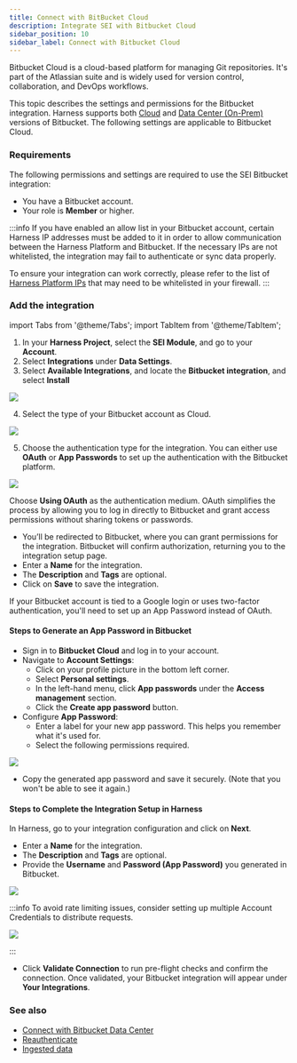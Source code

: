```yaml
---
title: Connect with BitBucket Cloud
description: Integrate SEI with Bitbucket Cloud
sidebar_position: 10
sidebar_label: Connect with Bitbucket Cloud
---
```


Bitbucket Cloud is a cloud-based platform for managing Git repositories. It's part of the Atlassian suite and is widely used for version control, collaboration, and DevOps workflows.

This topic describes the settings and permissions for the Bitbucket integration. Harness supports both [Cloud](/docs/software-engineering-insights/setup-sei/configure-integrations/bitbucket/sei-bitbucket-cloud) and [Data Center (On-Prem)](/docs/software-engineering-insights/setup-sei/configure-integrations/bitbucket/sei-integration-bitbucket) versions of Bitbucket. The following settings are applicable to Bitbucket Cloud.

### Requirements

The following permissions and settings are required to use the SEI Bitbucket integration:

* You have a Bitbucket account.
* Your role is **Member** or higher.

:::info
If you have enabled an allow list in your Bitbucket account, certain Harness IP addresses must be added to it in order to allow communication between the Harness Platform and Bitbucket. If the necessary IPs are not whitelisted, the integration may fail to authenticate or sync data properly.

To ensure your integration can work correctly, please refer to the list of [Harness Platform IPs](/docs/platform/references/allowlist-harness-domains-and-ips) that may need to be whitelisted in your firewall.
:::

### Add the integration

import Tabs from '@theme/Tabs';
import TabItem from '@theme/TabItem';

1. In your **Harness Project**, select the **SEI Module**, and go to your **Account**.
2. Select **Integrations** under **Data Settings**.
3. Select **Available Integrations**, and locate the **Bitbucket integration**, and select **Install**

![](../static/bitbucket-1.png)

4. Select the type of your Bitbucket account as Cloud.

![](../static/bitbucket-2.png)

5. Choose the authentication type for the integration. You can either use **OAuth** or **App Passwords** to set up the authentication with the Bitbucket platform.

![](../static/bitbucket-3.png)

<Tabs>
  <TabItem value="oauth" label="Using OAuth" default>

Choose **Using OAuth** as the authentication medium. OAuth simplifies the process by allowing you to log in directly to Bitbucket and grant access permissions without sharing tokens or passwords.

* You’ll be redirected to Bitbucket, where you can grant permissions for the integration. Bitbucket will confirm authorization, returning you to the integration setup page.
* Enter a **Name** for the integration.
* The **Description** and **Tags** are optional.
* Click on **Save** to save the integration.

</TabItem>
  <TabItem value="app-password" label="Using App Password">

If your Bitbucket account is tied to a Google login or uses two-factor authentication, you'll need to set up an App Password instead of OAuth.

#### Steps to Generate an App Password in Bitbucket

* Sign in to **Bitbucket Cloud** and log in to your account.
* Navigate to **Account Settings**:
  * Click on your profile picture in the bottom left corner.
  * Select **Personal settings**.
  * In the left-hand menu, click **App passwords** under the **Access management** section.
  * Click the **Create app password** button.
* Configure **App Password**:
  * Enter a label for your new app password. This helps you remember what it's used for.
  * Select the following permissions required.

![](../static/bitbucket-6.png)

* Copy the generated app password and save it securely. (Note that you won't be able to see it again.)

#### Steps to Complete the Integration Setup in Harness

In Harness, go to your integration configuration and click on **Next**.

* Enter a **Name** for the integration.
* The **Description** and **Tags** are optional.
* Provide the **Username** and **Password (App Password)** you generated in Bitbucket.

![](../static/bitbucket-4.png)

:::info
To avoid rate limiting issues, consider setting up multiple Account Credentials to distribute requests.

![](../static/bitbucket-5.png)

:::

* Click **Validate Connection** to run pre-flight checks and confirm the connection. Once validated, your Bitbucket integration will appear under **Your Integrations**.

</TabItem>
</Tabs>

### See also

* [Connect with Bitbucket Data Center](/docs/software-engineering-insights/setup-sei/configure-integrations/bitbucket/sei-integration-bitbucket)
* [Reauthenticate](/docs/software-engineering-insights/setup-sei/configure-integrations/reauthenticate-integration)
* [Ingested data](/docs/software-engineering-insights/setup-sei/configure-integrations/bitbucket/sei-bitbucket-datasheet)